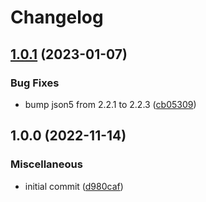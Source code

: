 # Changelog

## [1.0.1](https://github.com/rowanmanning/get-error-http-status/compare/v1.0.0...v1.0.1) (2023-01-07)


### Bug Fixes

* bump json5 from 2.2.1 to 2.2.3 ([cb05309](https://github.com/rowanmanning/get-error-http-status/commit/cb05309adc4811124fde8541bee90594bb749a57))

## 1.0.0 (2022-11-14)


### Miscellaneous

* initial commit ([d980caf](https://github.com/rowanmanning/get-error-http-status/commit/d980caf816c8d149f1dba5280466171a71e6490d))
